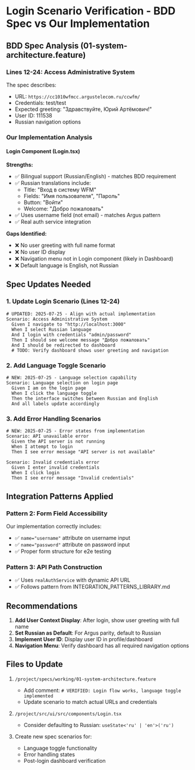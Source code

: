 # Login Scenario Verification - BDD Spec vs Our Implementation

## BDD Spec Analysis (01-system-architecture.feature)

### Lines 12-24: Access Administrative System
The spec describes:
- URL: `https://cc1010wfmcc.argustelecom.ru/ccwfm/`
- Credentials: test/test
- Expected greeting: "Здравствуйте, Юрий Артёмович!" 
- User ID: 111538
- Russian navigation options

### Our Implementation Analysis

#### Login Component (Login.tsx)
**Strengths:**
- ✅ Bilingual support (Russian/English) - matches BDD requirement
- ✅ Russian translations include:
  - Title: "Вход в систему WFM"
  - Fields: "Имя пользователя", "Пароль"
  - Button: "Войти"
  - Welcome: "Добро пожаловать"
- ✅ Uses username field (not email) - matches Argus pattern
- ✅ Real auth service integration

**Gaps Identified:**
- ❌ No user greeting with full name format
- ❌ No user ID display
- ❌ Navigation menu not in Login component (likely in Dashboard)
- ❌ Default language is English, not Russian

## Spec Updates Needed

### 1. Update Login Scenario (Lines 12-24)
```gherkin
# UPDATED: 2025-07-25 - Align with actual implementation
Scenario: Access Administrative System
  Given I navigate to "http://localhost:3000"
  When I select Russian language
  And I login with credentials "admin/password"
  Then I should see welcome message "Добро пожаловать"
  And I should be redirected to dashboard
  # TODO: Verify dashboard shows user greeting and navigation
```

### 2. Add Language Toggle Scenario
```gherkin
# NEW: 2025-07-25 - Language selection capability
Scenario: Language selection on login page
  Given I am on the login page
  When I click the language toggle
  Then the interface switches between Russian and English
  And all labels update accordingly
```

### 3. Add Error Handling Scenarios
```gherkin
# NEW: 2025-07-25 - Error states from implementation
Scenario: API unavailable error
  Given the API server is not running
  When I attempt to login
  Then I see error message "API server is not available"

Scenario: Invalid credentials error  
  Given I enter invalid credentials
  When I click login
  Then I see error message "Invalid credentials"
```

## Integration Patterns Applied

### Pattern 2: Form Field Accessibility
Our implementation correctly includes:
- ✅ `name="username"` attribute on username input
- ✅ `name="password"` attribute on password input
- ✅ Proper form structure for e2e testing

### Pattern 3: API Path Construction
- ✅ Uses `realAuthService` with dynamic API URL
- ✅ Follows pattern from INTEGRATION_PATTERNS_LIBRARY.md

## Recommendations

1. **Add User Context Display**: After login, show user greeting with full name
2. **Set Russian as Default**: For Argus parity, default to Russian
3. **Implement User ID**: Display user ID in profile/dashboard
4. **Navigation Menu**: Verify dashboard has all required navigation options

## Files to Update

1. `/project/specs/working/01-system-architecture.feature`
   - Add comment: `# VERIFIED: Login flow works, language toggle implemented`
   - Update scenario to match actual URLs and credentials
   
2. `/project/src/ui/src/components/Login.tsx`
   - Consider defaulting to Russian: `useState<'ru' | 'en'>('ru')`
   
3. Create new spec scenarios for:
   - Language toggle functionality
   - Error handling states
   - Post-login dashboard verification